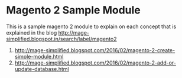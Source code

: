 # Magento 2 Sample Module

This is a sample magento 2 module to explain on each concept that is explained in the blog http://mage-simplified.blogspot.in/search/label/magento2

1. http://mage-simplified.blogspot.com/2016/02/magento-2-create-simple-module.html
2. http://mage-simplified.blogspot.com/2016/02/magento-2-add-or-update-database.html
